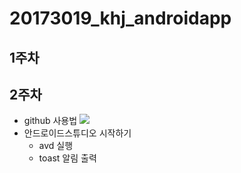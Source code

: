 # 20173019_khj_androidapp

## 1주차

## 2주차

  - github 사용법
  <img width="" height="" src="20173019_khj_androidapp/png/bx.png"></img>
  - 안드로이드스튜디오 시작하기
      - avd 실행
      - toast 알림 출력
